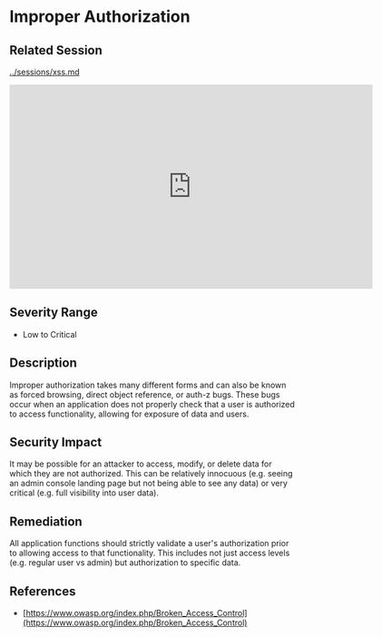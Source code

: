 Improper Authorization
======================

Related Session
---------------

[../sessions/xss.md](../sessions/xss.md)

<iframe id="ytplayer" type="text/html" width="640" height="360" src="https://www.youtube-nocookie.com/embed/HGaFCcWM57U?autoplay=0&origin=https://hacker101.com" frameborder="0"></iframe>

Severity Range
--------------

- Low to Critical

Description
-----------

Improper authorization takes many different forms and can also be known as forced browsing, direct object reference, or auth-z bugs.  These bugs occur when an application does not properly check that a user is authorized to access functionality, allowing for exposure of data and users.

Security Impact
---------------

It may be possible for an attacker to access, modify, or delete data for which they are not authorized.  This can be relatively innocuous (e.g. seeing an admin console landing page but not being able to see any data) or very critical (e.g. full visibility into user data).

Remediation
-----------

All application functions should strictly validate a user's authorization prior to allowing access to that functionality.  This includes not just access levels (e.g. regular user vs admin) but authorization to specific data.

References
----------

- [https://www.owasp.org/index.php/Broken_Access_Control](https://www.owasp.org/index.php/Broken_Access_Control)
